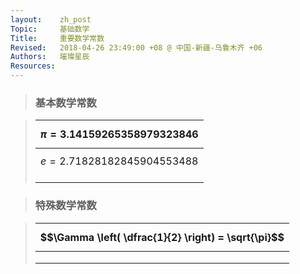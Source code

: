 ```yaml
---
layout:    zh_post
Topic:     基础数学
Title:     重要数学常数
Revised:   2018-04-26 23:49:00 +08 @ 中国-新疆-乌鲁木齐 +06
Authors:   璀璨星辰
Resources:
---
```


> ### 基本数学常数

> | $$\pi = 3.14159265358979323846$$ |
> | :------------------------------- |
> | $$e = 2.71828182845904553488$$   |
> |                                  |
> |                                  |

> ### 特殊数学常数

> | $$\Gamma \left( \dfrac{1}{2} \right) = \sqrt{\pi}$$ |
> | :-------------------------------------------------- |
> |                                                     |
> |                                                     |
> |                                                     |